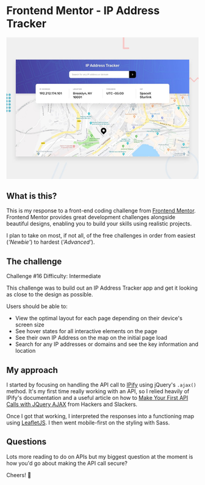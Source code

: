 # Frontend Mentor - IP Address Tracker

![Design preview for the IP Address Tracker coding challenge](./design/desktop-preview.jpg)

## What is this?
This is my response to a front-end coding challenge from [Frontend Mentor](https://www.frontendmentor.io). Frontend Mentor provides great development challenges alongside beautiful designs, enabling you to build your skills using realistic projects.

I plan to take on most, if not all, of the free challenges in order from easiest (*'Newbie'*) to hardest (*'Advanced'*).

## The challenge
Challenge #16
Difficulty: Intermediate

This challenge was to build out an IP Address Tracker app and get it looking as close to the design as possible.

Users should be able to:

- View the optimal layout for each page depending on their device's screen size
- See hover states for all interactive elements on the page
- See their own IP Address on the map on the initial page load
- Search for any IP addresses or domains and see the key information and location

## My approach
I started by focusing on handling the API call to [IPify](https://geo.ipify.org/) using jQuery's `.ajax()` method. It's my first time really working with an API, so I relied heavily of IPify's documentation and a useful article on how to [Make Your First API Calls with JQuery AJAX](https://hackersandslackers.com/making-ajax-calls-with-jquery/) from Hackers and Slackers.

Once I got that working, I interpreted the responses into a functioning map using [LeafletJS](https://leafletjs.com/). I then went mobile-first on the styling with Sass.

## Questions
Lots more reading to do on APIs but my biggest question at the moment is how you'd go about making the API call secure?

Cheers! 🍻
